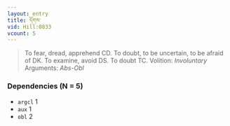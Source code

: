 ```yaml
---
layout: entry
title: དོགས་
vid: Hill:0833
vcount: 5
---
```

> To fear, dread, apprehend CD\. To doubt, to be uncertain, to be afraid of DK\. To examine, avoid DS\. To doubt TC\.
> Volition: _Involuntary_
> Arguments: _Abs-Obl_


### Dependencies (N = 5)
* `argcl` 1
* `aux` 1
* `obl` 2
